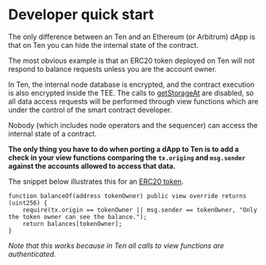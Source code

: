 ---
---
# Developer quick start

The only difference between an Ten and an Ethereum (or Arbitrum) dApp is that on Ten you can hide the internal 
state of the contract. 

The most obvious example is that an ERC20 token deployed on Ten will not respond to balance requests unless you are 
the account owner.

In Ten, the internal node database is encrypted, and the contract execution is also encrypted inside the TEE.
The calls to [getStorageAt](https://docs.alchemy.com/reference/eth-getstorageat) are disabled, so all data access 
requests will be performed through view functions which are under the control of the smart contract developer.

Nobody (which includes node operators and the sequencer) can access the internal state of a contract.

**The only thing you have to do when porting a dApp to Ten is to add a check in your view functions comparing 
the `tx.origing` and `msg.sender` against the accounts allowed to access that data.**

The snippet below illustrates this for an [ERC20 token](https://github.com/ten-protocol/sample-applications/blob/main/number-guessing-game/contracts/ERC20.sol#L25). 

```solidity
function balanceOf(address tokenOwner) public view override returns (uint256) {
    require(tx.origin == tokenOwner || msg.sender == tokenOwner, "Only the token owner can see the balance.");
    return balances[tokenOwner];
}
```

_Note that this works because in Ten all calls to view functions are authenticated._ 